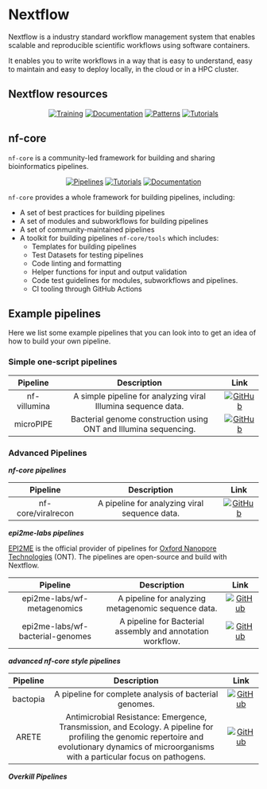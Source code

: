 # Nextflow

Nextflow is a industry standard workflow management system that enables scalable and reproducible scientific workflows using software containers. 

It enables you to write workflows in a way that is easy to understand, easy to maintain and easy to deploy locally, in the cloud or in a HPC cluster.

## Nextflow resources

<div align="center">

[![Training](https://img.shields.io/badge/Nextflow_Training-%23008B8B.svg?style=for-the-badge&logo=nextflow&logoColor=white)](https://training.nextflow.io/latest/)
[![Documentation](https://img.shields.io/badge/Nextflow_Docs-%23008B8B.svg?style=for-the-badge&logo=nextflow&logoColor=white)](https://www.nextflow.io/docs/latest/index.html)
[![Patterns](https://img.shields.io/badge/Nextflow_Patterns-%23008B8B.svg?style=for-the-badge&logo=nextflow&logoColor=white)](https://nextflow-io.github.io/patterns/)
[![Tutorials](https://img.shields.io/badge/Nextflow_Tutorial-%23008B8B.svg?style=for-the-badge&logo=nextflow&logoColor=white)](https://carpentries-incubator.github.io/workflows-nextflow/index.html)
</div>

## nf-core

`nf-core` is a community-led framework for building and sharing bioinformatics pipelines.

<div align="center">

[![Pipelines](https://img.shields.io/badge/Pipelines-nf--core-%2347A248.svg?style=for-the-badge&logoColor=white)](https://nf-co.re/pipelines)
[![Tutorials](https://img.shields.io/badge/Tutorials-nf--core-%2347A248.svg?style=for-the-badge&logoColor=white)](https://nf-co.re/docs/tutorials/)
[![Documentation](https://img.shields.io/badge/Documentation-nf--core-%2347A248.svg?style=for-the-badge&logoColor=white)](https://nf-co.re/docs)
</div>

`nf-core` provides a whole framework for building pipelines, including:

- A set of best practices for building pipelines
- A set of modules and subworkflows for building pipelines
- A set of community-maintained pipelines
- A toolkit for building pipelines `nf-core/tools` which includes:
  - Templates for building pipelines
  - Test Datasets for testing pipelines
  - Code linting and formatting
  - Helper functions for input and output validation
  - Code test guidelines for modules, subworkflows and pipelines.
  - CI tooling through GitHub Actions


## Example pipelines

Here we list some example pipelines that you can look into to get an idea of how to build your own pipeline.

### Simple one-script pipelines

| Pipeline | Description | Link |
|:------:|:-------------:|:-------------:|
| nf-villumina | A simple pipeline for analyzing viral Illumina sequence data. | [![GitHub](https://img.shields.io/badge/GitHub-100000?style=for-the-badge&logo=github&logoColor=white)](https://github.com/peterk87/nf-villumina) |
| microPIPE | Bacterial genome construction using ONT and Illumina sequencing. | [![GitHub](https://img.shields.io/badge/GitHub-100000?style=for-the-badge&logo=github&logoColor=white)](https://github.com/BeatsonLab-MicrobialGenomics/micropipe) |

### Advanced Pipelines

**_nf-core pipelines_** 

| Pipeline | Description | Link |
|:------:|:-------------:|:-------------:|
| nf-core/viralrecon | A pipeline for analyzing viral sequence data. | [![GitHub](https://img.shields.io/badge/GitHub-100000?style=for-the-badge&logo=github&logoColor=white)](https://github.com/nf-core/viralrecon) |

**_epi2me-labs pipelines_** 

[EPI2ME](https://epi2me.nanoporetech.com/) is the official provider of pipelines for [Oxford Nanopore Technologies](https://nanoporetech.com/) (ONT). The pipelines are open-source and build with Nextflow.

| Pipeline | Description | Link |
|:------:|:-------------:|:-------------:|
| epi2me-labs/wf-metagenomics | A pipeline for analyzing metagenomic sequence data. | [![GitHub](https://img.shields.io/badge/GitHub-100000?style=for-the-badge&logo=github&logoColor=white)](https://github.com/epi2me-labs/wf-metagenomics/) |
| epi2me-labs/wf-bacterial-genomes | A pipeline for Bacterial assembly and annotation workflow. | [![GitHub](https://img.shields.io/badge/GitHub-100000?style=for-the-badge&logo=github&logoColor=white)](https://github.com/epi2me-labs/wf-bacterial-genomes/) |

**_advanced nf-core style pipelines_**

| Pipeline | Description | Link |
|:------:|:-------------:|:-------------:|
| bactopia | A pipeline for complete analysis of bacterial genomes. | [![GitHub](https://img.shields.io/badge/GitHub-100000?style=for-the-badge&logo=github&logoColor=white)](https://github.com/bactopia/bactopia) |
|ARETE | Antimicrobial Resistance: Emergence, Transmission, and Ecology. A pipeline for profiling the genomic repertoire and evolutionary dynamics of microorganisms with a particular focus on pathogens. | [![GitHub](https://img.shields.io/badge/GitHub-100000?style=for-the-badge&logo=github&logoColor=white)](https://github.com/beiko-lab/arete) |

**_Overkill Pipelines_**


